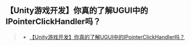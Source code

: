 ## 【Unity游戏开发】你真的了解UGUI中的IPointerClickHandler吗？

>* [【Unity游戏开发】你真的了解UGUI中的IPointerClickHandler吗？](https://www.cnblogs.com/msxh/p/10588783.html)  